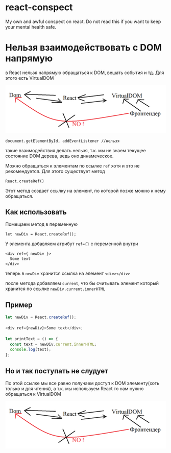 # react-conspect

My own and awful conspect on react. Do not read this if you want to keep your mental health safe.

# Нельзя взаимодействовать с DOM напрямую

в React нельзя напрямую обращаться к DOM, вешать события и тд. Для этого есть VirtualDOM

![image](./imgs/dom.png)

```JSX
document.getElementById, addEventListener //нельзя
```

такие взаимодействия делать нельзя, т.к. мы не знаем текущее состояние DOM дерева, ведь оно динамеческое.

Можно обращаться к элементам по ссылке `ref` хотя и это не рекомендуется. Для этого существует метод

```JSX
React.createRef()
```

Этот метод создает ссылку на элемент, по которой позже можно к нему обращаться.

## Как использовать

Помещаем метод в переменную

```JSX
let newDiv = React.createRef();
```

У элемента добавляем атрибут `ref={}` с переменной внутри

```JSX
<div ref={ newDiv }>
  Some text
</div>
```

теперь в `newDiv` хранится ссылка на элемент `<div></div>`

после метода добавляем `current`, что бы считывать элемент который хранится по ссылке
`newDiv.current.innerHTML`

## Пример

```javascript
let newDiv = React.createRef();

<div ref={newDiv}>Some text</div>;

let printText = () => {
  const text = newDiv.current.innerHTML;
  console.log(text);
};
```

## Но и так поступать не слудует

По этой ссылке мы все равно получаем доступ к DOM элементу(хоть только и для чтения), а т.к. мы используем React то нам нужно обращаться к VirtualDOM

![image](./imgs/dom.png)
